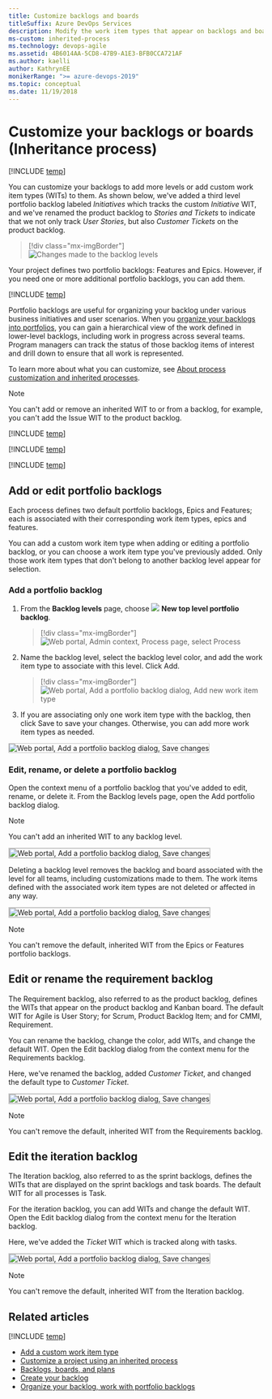 ```yaml
---
title: Customize backlogs and boards
titleSuffix: Azure DevOps Services
description: Modify the work item types that appear on backlogs and boards, add portfolio backlogs for the Inheritance process model
ms-custom: inherited-process
ms.technology: devops-agile
ms.assetid: 4B6014AA-5CD8-47B9-A1E3-BFB0CCA721AF
ms.author: kaelli
author: KathrynEE
monikerRange: ">= azure-devops-2019"
ms.topic: conceptual
ms.date: 11/19/2018
---
```


# Customize your backlogs or boards (Inheritance process)

[!INCLUDE [temp](../../../boards/includes/version-vsts-plus-azdevserver-2019.md)]

You can customize your backlogs to add more levels or add custom work item types (WITs) to them. As shown below, we've added a third level portfolio backlog labeled _Initiatives_ which tracks the custom _Initiative_ WIT, and we've renamed the product backlog to _Stories and Tickets_ to indicate that we not only track _User Stories_, but also _Customer Tickets_ on the product backlog.

> [!div class="mx-imgBorder"]  
> ![Changes made to the backlog levels](media/process/portfolio-backlogs-modified.png)

Your project defines two portfolio backlogs: Features and Epics. However, if you need one or more additional portfolio backlogs, you can add them.

[!INCLUDE [temp](../includes/note-on-prem-link.md)]

Portfolio backlogs are useful for organizing your backlog under various business initiatives and user scenarios. When you [organize your backlogs into portfolios](../../../boards/backlogs/organize-backlog.md), you can gain a hierarchical view of the work defined in lower-level backlogs, including work in progress across several teams. Program managers can track the status of those backlog items of interest and drill down to ensure that all work is represented.

To learn more about what you can customize, see [About process customization and inherited processes](inheritance-process-model.md).

> [!NOTE]  
> You can't add or remove an inherited WIT to or from a backlog, for example, you can't add the Issue WIT to the product backlog.

[!INCLUDE [temp](../includes/process-prerequisites.md)]

[!INCLUDE [temp](../includes/open-process-admin-context-ts.md)]

[!INCLUDE [temp](../includes/automatic-update-project.md)]

<a id="portfolio-backlogs"> </a>

## Add or edit portfolio backlogs

Each process defines two default portfolio backlogs, Epics and Features; each is associated with their corresponding work item types, epics and features.

You can add a custom work item type when adding or editing a portfolio backlog, or you can choose a work item type you've previously added. Only those work item types that don't belong to another backlog level appear for selection.

<a id="add-portfolio-backlog"> </a>

### Add a portfolio backlog

1. From the **Backlog levels** page, choose ![ ](../../../media/icons/blue-add-icon.png) **New top level portfolio backlog**.

   > [!div class="mx-imgBorder"]  
   > ![Web portal, Admin context, Process page, select Process](media/process/process-new-portfolio-backlog.png)

1. Name the backlog level, select the backlog level color, and add the work item type to associate with this level. Click Add.

   > [!div class="mx-imgBorder"]  
   > ![Web portal, Add a portfolio backlog dialog, Add new work item type](media/process/process-add-portfolio-backlog-dialog.png)

1. If you are associating only one work item type with the backlog, then click Save to save your changes. Otherwise, you can add more work item types as needed.

<img src="media/process/process-add-portfolio-backlog-dialog-save.png" alt="Web portal, Add a portfolio backlog dialog, Save changes" style="border: 1px solid #C3C3C3;" />

<a id="edit-portfolio-backlog"> </a>

### Edit, rename, or delete a portfolio backlog

Open the context menu of a portfolio backlog that you've added to edit, rename, or delete it. From the Backlog levels page, open the Add portfolio backlog dialog.

> [!NOTE]  
> You can't add an inherited WIT to any backlog level.

<img src="media/process/process-portfolio-backlog-context-menu.png" alt="Web portal, Add a portfolio backlog dialog, Save changes" style="border: 2px solid #C3C3C3;" />

Deleting a backlog level removes the backlog and board associated with the level for all teams, including customizations made to them. The work items defined with the associated work item types are not deleted or affected in any way.

<img src="media/process/process-edit-portfolio-backlog-dialog.png" alt="Web portal, Add a portfolio backlog dialog, Save changes" style="border: 2px solid #C3C3C3;" />

> [!NOTE]  
> You can't remove the default, inherited WIT from the Epics or Features portfolio backlogs.

<a id="edit-product-backlog"> </a>

## Edit or rename the requirement backlog

The Requirement backlog, also referred to as the product backlog, defines the WITs that appear on the product backlog and Kanban board. The default WIT for Agile is User Story; for Scrum, Product Backlog Item; and for CMMI, Requirement.

You can rename the backlog, change the color, add WITs, and change the default WIT. Open the Edit backlog dialog from the context menu for the Requirements backlog.

Here, we've renamed the backlog, added _Customer Ticket_, and changed the default type to _Customer Ticket_.

<img src="media/process/process-edit-backlog-dialog-modified.png" alt="Web portal, Add a portfolio backlog dialog, Save changes" style="border: 2px solid #C3C3C3;" />

> [!NOTE]  
> You can't remove the default, inherited WIT from the Requirements backlog.

<a id="edit-iteration-backlog"> </a>

## Edit the iteration backlog

The Iteration backlog, also referred to as the sprint backlogs, defines the WITs that are displayed on the sprint backlogs and task boards. The default WIT for all processes is Task.

For the iteration backlog, you can add WITs and change the default WIT. Open the Edit backlog dialog from the context menu for the Iteration backlog.

Here, we've added the _Ticket_ WIT which is tracked along with tasks.

<img src="media/process/process-edit-iteration-backlog-dialog-modified.png" alt="Web portal, Add a portfolio backlog dialog, Save changes" style="border: 2px solid #C3C3C3;" />

> [!NOTE]  
> You can't remove the default, inherited WIT from the Iteration backlog.

## Related articles

[!INCLUDE [temp](../includes/note-audit-log-support-process.md)]

- [Add a custom work item type](add-custom-wit.md)
- [Customize a project using an inherited process](customize-process.md)
- [Backlogs, boards, and plans](../../../boards/backlogs/backlogs-boards-plans.md)
- [Create your backlog](../../../boards/backlogs/create-your-backlog.md)
- [Organize your backlog, work with portfolio backlogs](../../../boards/backlogs/organize-backlog.md)
